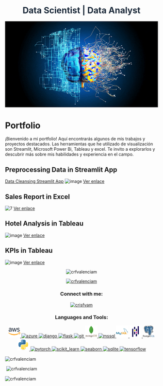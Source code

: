 <div align="center">
    <h1 style="color: #1F2D3D;">Data Scientist | Data Analyst</h1>
</div>

<img src="https://github.com/crfvalenciam/crfvalenciam/blob/main/Left-Right-Brain-Signals.gif" alt="Welcome, I am Cristian Valencia" width="1400">

# Portfolio

¡Bienvenido a mi portfolio! Aquí encontrarás algunos de mis trabajos y proyectos destacados. Las herramientas que he utilizado de visualización son Streamlit, Microsoft Power Bi, Tableau y excel. Te invito a explorarlos y descubrir más sobre mis habilidades y experiencia en el campo.

## Preprocessing Data in Streamlit App
[Data Cleansing Streamlit App](https://crfvalenciam-etl-etl-mvbeyb.streamlit.app/)
![image](https://github.com/crfvalenciam/Portfolio/assets/70907382/8c4fa08b-cb25-4aea-a7c4-5ba4b2dd0e99)
[Ver enlace](https://www.linkedin.com/feed/update/urn:li:activity:7066082505325436928/)

## Sales Report in Excel
![7](https://user-images.githubusercontent.com/70907382/231448817-4d220467-0c76-4af8-bc14-0326c20bf675.PNG)
[Ver enlace](https://unaledu-my.sharepoint.com/:x:/g/personal/crfvalenciama_unal_edu_co/EX36cl9LigtOmrbWN2DUk1gBdGc5D4lAM12_yy2PXT_asw?rtime=CM0vG0w720g)

## Hotel Analysis in Tableau
![image](https://user-images.githubusercontent.com/70907382/231449398-86669e8b-4a72-4670-a0d7-0c5e7f7a3478.png)
[Ver enlace](https://public.tableau.com/app/profile/crisfvam/viz/Hoteles_16725141654290/Dashboard1)

## KPIs in Tableau
![image](https://user-images.githubusercontent.com/70907382/231449633-30638dba-6633-489f-954a-c8a7244de991.png)
[Ver enlace](https://public.tableau.com/app/profile/crisfvam/viz/FirstData_16648246573180/Dashboard1)



<p align="center"> <img src="https://komarev.com/ghpvc/?username=crfvalenciam&label=Profile%20views&color=0e75b6&style=flat" alt="crfvalenciam" /> </p>

<p align="center"> <a href="https://github.com/ryo-ma/github-profile-trophy"><img src="https://github-profile-trophy.vercel.app/?username=crfvalenciam" alt="crfvalenciam" /></a> </p>

<h3 align="center">Connect with me:</h3>
<p align="center">
<a href="https://linkedin.com/in/crisfvam" target="blank"><img align="center" src="https://raw.githubusercontent.com/rahuldkjain/github-profile-readme-generator/master/src/images/icons/Social/linked-in-alt.svg" alt="crisfvam" height="30" width="40" /></a>
</p>

<h3 align="center">Languages and Tools:</h3>
<p align="center"> <a href="https://aws.amazon.com" target="_blank" rel="noreferrer"> <img src="https://raw.githubusercontent.com/devicons/devicon/master/icons/amazonwebservices/amazonwebservices-original-wordmark.svg" alt="aws" width="40" height="40"/> </a> <a href="https://azure.microsoft.com/en-in/" target="_blank" rel="noreferrer"> <img src="https://www.vectorlogo.zone/logos/microsoft_azure/microsoft_azure-icon.svg" alt="azure" width="40" height="40"/> </a> <a href="https://www.djangoproject.com/" target="_blank" rel="noreferrer"> <img src="https://cdn.worldvectorlogo.com/logos/django.svg" alt="django" width="40" height="40"/> </a> <a href="https://flask.palletsprojects.com/" target="_blank" rel="noreferrer"> <img src="https://www.vectorlogo.zone/logos/pocoo_flask/pocoo_flask-icon.svg" alt="flask" width="40" height="40"/> </a> <a href="https://git-scm.com/" target="_blank" rel="noreferrer"> <img src="https://www.vectorlogo.zone/logos/git-scm/git-scm-icon.svg" alt="git" width="40" height="40"/> </a> <a href="https://www.mongodb.com/" target="_blank" rel="noreferrer"> <img src="https://raw.githubusercontent.com/devicons/devicon/master/icons/mongodb/mongodb-original-wordmark.svg" alt="mongodb" width="40" height="40"/> </a> <a href="https://www.microsoft.com/en-us/sql-server" target="_blank" rel="noreferrer"> <img src="https://www.svgrepo.com/show/303229/microsoft-sql-server-logo.svg" alt="mssql" width="40" height="40"/> </a> <a href="https://www.mysql.com/" target="_blank" rel="noreferrer"> <img src="https://raw.githubusercontent.com/devicons/devicon/master/icons/mysql/mysql-original-wordmark.svg" alt="mysql" width="40" height="40"/> </a> <a href="https://pandas.pydata.org/" target="_blank" rel="noreferrer"> <img src="https://raw.githubusercontent.com/devicons/devicon/2ae2a900d2f041da66e950e4d48052658d850630/icons/pandas/pandas-original.svg" alt="pandas" width="40" height="40"/> </a> <a href="https://www.postgresql.org" target="_blank" rel="noreferrer"> <img src="https://raw.githubusercontent.com/devicons/devicon/master/icons/postgresql/postgresql-original-wordmark.svg" alt="postgresql" width="40" height="40"/> </a> <a href="https://www.python.org" target="_blank" rel="noreferrer"> <img src="https://raw.githubusercontent.com/devicons/devicon/master/icons/python/python-original.svg" alt="python" width="40" height="40"/> </a> <a href="https://pytorch.org/" target="_blank" rel="noreferrer"> <img src="https://www.vectorlogo.zone/logos/pytorch/pytorch-icon.svg" alt="pytorch" width="40" height="40"/> </a> <a href="https://scikit-learn.org/" target="_blank" rel="noreferrer"> <img src="https://upload.wikimedia.org/wikipedia/commons/0/05/Scikit_learn_logo_small.svg" alt="scikit_learn" width="40" height="40"/> </a> <a href="https://seaborn.pydata.org/" target="_blank" rel="noreferrer"> <img src="https://seaborn.pydata.org/_images/logo-mark-lightbg.svg" alt="seaborn" width="40" height="40"/> </a> <a href="https://www.sqlite.org/" target="_blank" rel="noreferrer"> <img src="https://www.vectorlogo.zone/logos/sqlite/sqlite-icon.svg" alt="sqlite" width="40" height="40"/> </a> <a href="https://www.tensorflow.org" target="_blank" rel="noreferrer"> <img src="https://www.vectorlogo.zone/logos/tensorflow/tensorflow-icon.svg" alt="tensorflow" width="40" height="40"/> </a> </p>

<p><img align="center" src="https://github-readme-stats.vercel.app/api/top-langs?username=crfvalenciam&show_icons=true&locale=en&layout=compact" alt="crfvalenciam" /></p>

<p>&nbsp;<img align="center" src="https://github-readme-stats.vercel.app/api?username=crfvalenciam&show_icons=true&locale=en" alt="crfvalenciam" /></p>

<p><img align="center" src="https://github-readme-streak-stats.herokuapp.com/?user=crfvalenciam&" alt="crfvalenciam" /></p>

